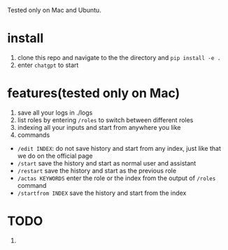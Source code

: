Tested only on Mac and Ubuntu.

# install
1. clone this repo and navigate to the the directory and `pip install -e .`
2. enter `chatgpt` to start

# features(tested only on Mac)
1. save all your logs in ./logs
2. list roles by entering `/roles` to switch between different roles
3. indexing all your inputs and start from anywhere you like
3. commands
  - `/edit INDEX`: do not save history and start from any index, just like that we do on the official page
  - `/start` save the history and start as normal user and assistant
  - `/restart` save the history and start as the previous role
  - `/actas KEYWORDS` enter the role or the index from the output of `/roles` command
  - `/startfrom INDEX` save the history and start from the index 

# TODO
1. 
